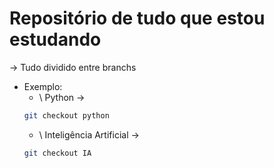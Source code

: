 # Repositório de tudo que estou estudando

-> Tudo dividido entre branchs
* Exemplo:
  * \\ Python ->
  ```bash
  git checkout python
  ```
  * \\ Inteligência Artificial -> 
  ```bash
  git checkout IA
  ```